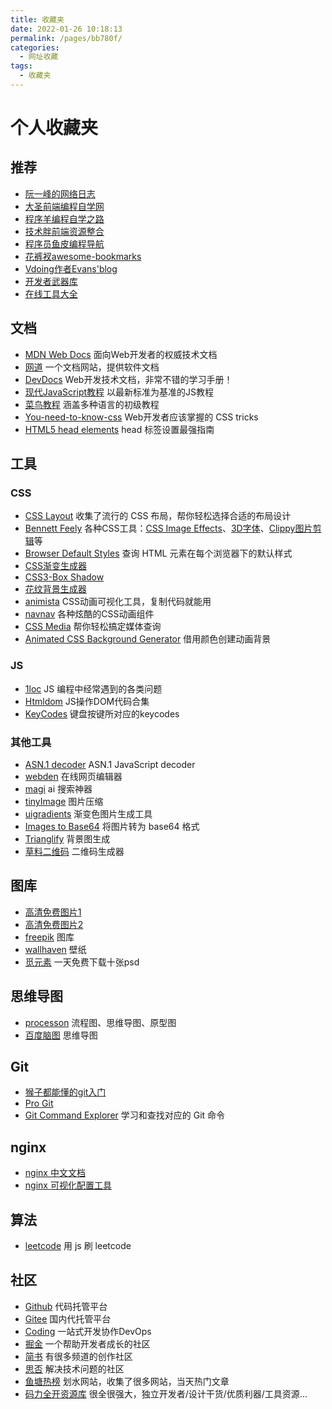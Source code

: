 ```yaml
---
title: 收藏夹
date: 2022-01-26 10:18:13
permalink: /pages/bb780f/
categories:
  - 网址收藏
tags:
  - 收藏夹
---
```


# 个人收藏夹

## 推荐
* [阮一峰的网络日志](http://www.ruanyifeng.com/blog/)
* [大圣前端编程自学网](https://shengxinjing.cn/)
* [程序羊编程自学之路](https://r2coding.com/)
* [技术胖前端资源整合](https://gitee.com/jishupang/web_atlas)
* [程序员鱼皮编程导航](https://www.code-nav.cn/)
* [花裤衩awesome-bookmarks](https://panjiachen.github.io/awesome-bookmarks/)
* [Vdoing作者Evans'blog](https://xugaoyi.com/)
* [开发者武器库](https://devtool.tech/)
* [在线工具大全](https://www.fly63.com/tool/home.html)

## 文档
* [MDN Web Docs](https://developer.mozilla.org/zh-CN/docs/Web) 面向Web开发者的权威技术文档
* [网道](https://wangdoc.com/) 一个文档网站，提供软件文档
* [DevDocs](https://devdocs.io/) Web开发技术文档，非常不错的学习手册！
* [现代JavaScript教程](https://zh.javascript.info) 以最新标准为基准的JS教程
* [菜鸟教程](https://www.runoob.com/) 涵盖多种语言的初级教程
* [You-need-to-know-css](https://lhammer.cn/You-need-to-know-css/#/zh-cn/) Web开发者应该掌握的 CSS tricks
* [HTML5 head elements](https://htmlhead.dev/) head 标签设置最强指南

## 工具

### CSS
* [CSS Layout](https://csslayout.io/) 收集了流行的 CSS 布局，帮你轻松选择合适的布局设计
* [Bennett Feely](https://bennettfeely.com/) 各种CSS工具：[CSS Image Effects](https://bennettfeely.com/image-effects/)、[3D字体](https://bennettfeely.com/ztext/)、[Clippy图片剪辑](https://bennettfeely.com/clippy/)等
* [Browser Default Styles](https://juejin.cn/post/7030572979868139551?utm_source=gold_browser_extension) 查询 HTML 元素在每个浏览器下的默认样式
* [CSS渐变生成器](https://www.colorzilla.com/gradient-editor/)
* [CSS3-Box Shadow](https://www.html.cn/tool/css3Preview/Box-Shadow.html)
* [花纹背景生成器](http://www.heropatterns.com/)
* [animista](https://animista.net/) CSS动画可视化工具，复制代码就能用
* [navnav](http://navnav.co/) 各种炫酷的CSS动画组件
* [CSS Media](https://simplecss.eu/) 帮你轻松搞定媒体查询
* [Animated CSS Background Generator](https://wweb.dev/resources/animated-css-background-generator/) 借用颜色创建动画背景
  
### JS
* [1loc](https://1loc.dev/) JS 编程中经常遇到的各类问题
* [Htmldom](https://htmldom.dev/)  JS操作DOM代码合集
* [KeyCodes](https://keycode.info/) 键盘按键所对应的keycodes

### 其他工具
- [ASN.1 decoder](https://lapo.it/asn1js/) ASN.1 JavaScript decoder
- [webden](https://webden.dev/) 在线网页编辑器
- [magi](https://magi.com/) ai 搜索神器
- [tinyImage](https://devtool.tech/tiny-image) 图片压缩
- [uigradients](https://uigradients.com/) 渐变色图片生成工具
- [Images to Base64](https://www.base64-image.de/) 将图片转为 base64 格式
- [Trianglify](https://trianglify.io/) 背景图生成
- [草料二维码](https://cli.im/) 二维码生成器
  
## 图库
- [高清免费图片1](https://www.pexels.com/)
- [高清免费图片2](https://unsplash.com/) 
- [freepik](https://www.freepik.com/) 图库
- [wallhaven](https://alpha.wallhaven.cc/) 壁纸
- [觅元素](http://www.51yuansu.com/) 一天免费下载十张psd


## 思维导图
* [processon](https://www.processon.com/) 流程图、思维导图、原型图
* [百度脑图](https://naotu.baidu.com) 思维导图
  
## Git
- [猴子都能懂的git入门](https://backlog.com/git-tutorial/cn/) 
- [Pro Git](https://git-scm.com/book/zh/v2)  
- [Git Command Explorer](https://gitexplorer.com/) 学习和查找对应的 Git 命令

## nginx
- [nginx 中文文档](https://www.nginx.cn/doc/index.html)
- [nginx 可视化配置工具](https://www.digitalocean.com/community/tools/nginx?global.app.lang=zhCN)

## 算法
- [leetcode](https://github.com/azl397985856/leetcode) 用 js 刷 leetcode

## 社区
* [Github](https://github.com/) 代码托管平台
* [Gitee](https://gitee.com/) 国内代托管平台
* [Coding](https://coding.net/) 一站式开发协作DevOps
* [掘金](https://juejin.im/) 一个帮助开发者成长的社区
* [简书](https://www.jianshu.com/) 有很多频道的创作社区
* [思否](https://segmentfault.com/) 解决技术问题的社区
* [鱼塘热榜](https://mo.fish) 划水网站，收集了很多网站，当天热门文章
* [码力全开资源库](https://maliquankai.com/designnav/) 很全很强大，独立开发者/设计干货/优质利器/工具资源...